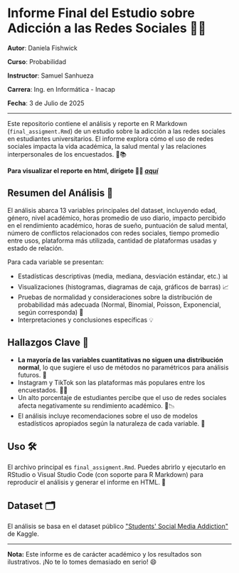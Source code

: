 # Informe Final del Estudio sobre Adicción a las Redes Sociales 📱😅

**Autor**: Daniela Fishwick

**Curso**: Probabilidad

**Instructor**: Samuel Sanhueza

**Carrera**: Ing. en Informática - Inacap

**Fecha**: 3 de Julio de 2025

---

Este repositorio contiene el análisis y reporte en R Markdown (`final_assigment.Rmd`) de un estudio sobre la adicción a las redes sociales en estudiantes universitarios. El informe explora cómo el uso de redes sociales impacta la vida académica, la salud mental y las relaciones interpersonales de los encuestados. 🤳📚

**Para visualizar el reporte en html, dirígete 💁‍♀️ *[aquí](https://danielafishwickinacap.github.io/code/final_assigment.html)***

## Resumen del Análisis 🧐

El análisis abarca 13 variables principales del dataset, incluyendo edad, género, nivel académico, horas promedio de uso diario, impacto percibido en el rendimiento académico, horas de sueño, puntuación de salud mental, número de conflictos relacionados con redes sociales, tiempo promedio entre usos, plataforma más utilizada, cantidad de plataformas usadas y estado de relación.

Para cada variable se presentan:
- Estadísticas descriptivas (media, mediana, desviación estándar, etc.) 📊
- Visualizaciones (histogramas, diagramas de caja, gráficos de barras) 📈
- Pruebas de normalidad y consideraciones sobre la distribución de probabilidad más adecuada (Normal, Binomial, Poisson, Exponencial, según corresponda) 🎲
- Interpretaciones y conclusiones específicas 💡

## Hallazgos Clave 🚨

- **La mayoría de las variables cuantitativas no siguen una distribución normal**, lo que sugiere el uso de métodos no paramétricos para análisis futuros. 🤔
- Instagram y TikTok son las plataformas más populares entre los encuestados. 📸🎵
- Un alto porcentaje de estudiantes percibe que el uso de redes sociales afecta negativamente su rendimiento académico. 😬📉
- El análisis incluye recomendaciones sobre el uso de modelos estadísticos apropiados según la naturaleza de cada variable. 🧮

## Uso 🛠️

El archivo principal es `final_assigment.Rmd`. Puedes abrirlo y ejecutarlo en RStudio o Visual Studio Code (con soporte para R Markdown) para reproducir el análisis y generar el informe en HTML. 🚀

## Dataset 🗂️

El análisis se basa en el dataset público ["Students' Social Media Addiction"](https://www.kaggle.com/datasets/adilshamim8/social-media-addiction-vs-relationships) de Kaggle.

---

**Nota:** Este informe es de carácter académico y los resultados son ilustrativos. ¡No te lo tomes demasiado en serio! 😄